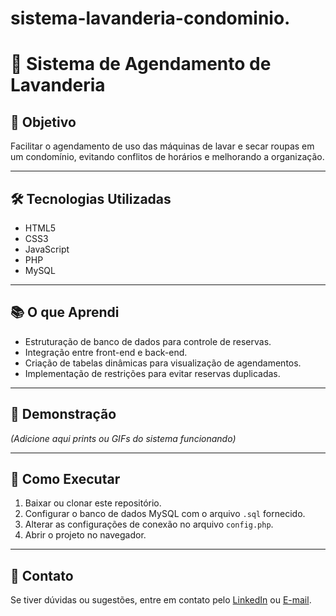 # sistema-lavanderia-condominio.
# 🧺 Sistema de Agendamento de Lavanderia

## 🎯 Objetivo
Facilitar o agendamento de uso das máquinas de lavar e secar roupas em um condomínio, evitando conflitos de horários e melhorando a organização.

---

## 🛠 Tecnologias Utilizadas
- HTML5
- CSS3
- JavaScript
- PHP
- MySQL

---

## 📚 O que Aprendi
- Estruturação de banco de dados para controle de reservas.
- Integração entre front-end e back-end.
- Criação de tabelas dinâmicas para visualização de agendamentos.
- Implementação de restrições para evitar reservas duplicadas.

---

## 📸 Demonstração
*(Adicione aqui prints ou GIFs do sistema funcionando)*

---

## 📂 Como Executar
1. Baixar ou clonar este repositório.
2. Configurar o banco de dados MySQL com o arquivo `.sql` fornecido.
3. Alterar as configurações de conexão no arquivo `config.php`.
4. Abrir o projeto no navegador.

---

## 📩 Contato
Se tiver dúvidas ou sugestões, entre em contato pelo [LinkedIn](link-do-seu-linkedin) ou [E-mail](mailto:seu-email@example.com).